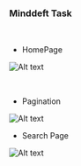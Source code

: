 ### Minddeft Task

</br>

- HomePage

![Alt text](https://i.ibb.co/Vms5k8Z/Homepage.png "a title")

</br>

- Pagination

![Alt text](https://i.ibb.co/9ybmMw4/Pagination.png "a title")

- Search Page

![Alt text](https://i.ibb.co/qYwS4qc/search.png "a title")
